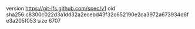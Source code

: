 version https://git-lfs.github.com/spec/v1
oid sha256:c8300c022d3a1dd32a2ecebd43f32c652190e2ca3972a673934d6fe3a205f053
size 6707
